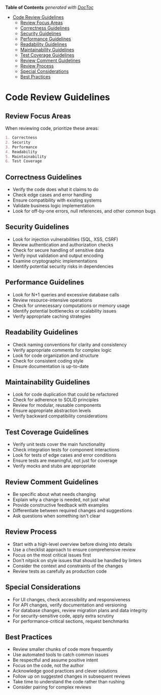 <!-- START doctoc generated TOC please keep comment here to allow auto update -->
<!-- DON'T EDIT THIS SECTION, INSTEAD RE-RUN doctoc TO UPDATE -->
**Table of Contents**  *generated with [DocToc](https://github.com/thlorenz/doctoc)*

- [Code Review Guidelines](#code-review-guidelines)
  - [Review Focus Areas](#review-focus-areas)
  - [Correctness Guidelines](#correctness-guidelines)
  - [Security Guidelines](#security-guidelines)
  - [Performance Guidelines](#performance-guidelines)
  - [Readability Guidelines](#readability-guidelines)
  - [Maintainability Guidelines](#maintainability-guidelines)
  - [Test Coverage Guidelines](#test-coverage-guidelines)
  - [Review Comment Guidelines](#review-comment-guidelines)
  - [Review Process](#review-process)
  - [Special Considerations](#special-considerations)
  - [Best Practices](#best-practices)

<!-- END doctoc generated TOC please keep comment here to allow auto update -->

# Code Review Guidelines

## Review Focus Areas

When reviewing code, prioritize these areas:

```markdown
1. Correctness
2. Security
3. Performance
4. Readability
5. Maintainability
6. Test Coverage
```

## Correctness Guidelines

- Verify the code does what it claims to do
- Check edge cases and error handling
- Ensure compatibility with existing systems
- Validate business logic implementation
- Look for off-by-one errors, null references, and other common bugs

## Security Guidelines

- Look for injection vulnerabilities (SQL, XSS, CSRF)
- Review authentication and authorization checks
- Check for secure handling of sensitive data
- Verify input validation and output encoding
- Examine cryptographic implementations
- Identify potential security risks in dependencies

## Performance Guidelines

- Look for N+1 queries and excessive database calls
- Review resource-intensive operations
- Check for unnecessary computations or memory usage
- Identify potential bottlenecks or scalability issues
- Verify appropriate caching strategies

## Readability Guidelines

- Check naming conventions for clarity and consistency
- Verify appropriate comments for complex logic
- Look for code organization and structure
- Check for consistent coding style
- Ensure documentation is up-to-date

## Maintainability Guidelines

- Look for code duplication that could be refactored
- Check for adherence to SOLID principles
- Review for modular, reusable components
- Ensure appropriate abstraction levels
- Verify backward compatibility considerations

## Test Coverage Guidelines

- Verify unit tests cover the main functionality
- Check integration tests for component interactions
- Look for tests of edge cases and error conditions
- Ensure tests are meaningful, not just for coverage
- Verify mocks and stubs are appropriate

## Review Comment Guidelines

- Be specific about what needs changing
- Explain why a change is needed, not just what
- Provide constructive feedback with examples
- Differentiate between required changes and suggestions
- Ask questions when something isn't clear

## Review Process

- Start with a high-level overview before diving into details
- Use a checklist approach to ensure comprehensive review
- Focus on the most critical issues first
- Don't nitpick on style issues that should be handled by linters
- Consider the context and constraints of the changes
- Review tests as carefully as production code

## Special Considerations

- For UI changes, check accessibility and responsiveness
- For API changes, verify documentation and versioning
- For database changes, review migration plans and data integrity
- For security-sensitive code, apply extra scrutiny
- For performance-critical sections, request benchmarks

## Best Practices

- Review smaller chunks of code more frequently
- Use automated tools to catch common issues
- Be respectful and assume positive intent
- Focus on the code, not the author
- Acknowledge good practices and clever solutions
- Follow up on suggested changes in subsequent reviews
- Take time to understand the code rather than rushing
- Consider pairing for complex reviews
